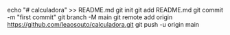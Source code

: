 echo "# calculadora" >> README.md
git init
git add README.md
git commit -m "first commit"
git branch -M main
git remote add origin https://github.com/leaosouto/calculadora.git
git push -u origin main
